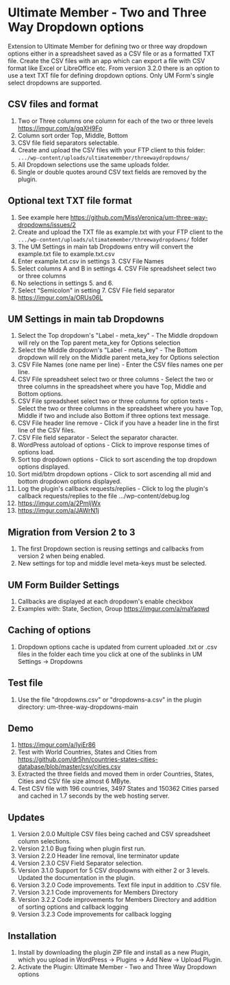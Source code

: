 # Ultimate Member - Two and Three Way Dropdown options
Extension to Ultimate Member for defining two or three way dropdown options either in a spreadsheet saved as a CSV file or as a formatted TXT file. 
Create the CSV files with an app which can export a file with CSV format like Excel or LibreOffice etc. From version 3.2.0 there is an option to use a text TXT file for defining dropdown options.
Only UM Form's single select dropdowns are supported.

## CSV files and format
1. Two or Three columns one column for each of the two or three levels https://imgur.com/a/gqXH9Fo
2. Column sort order Top, Middle, Bottom
3. CSV file field separators selectable.
4. Create and upload the CSV files with your FTP client to this folder:  <code>.../wp-content/uploads/ultimatemember/threewaydropdowns/</code>
5. All Dropdown selections use the same uploads folder.
6. Single or double quotes around CSV text fields are removed by the plugin.

## Optional text TXT file format
1. See example here https://github.com/MissVeronica/um-three-way-dropdowns/issues/2
2. Create and upload the TXT file as example.txt with your FTP client to the <code>.../wp-content/uploads/ultimatemember/threewaydropdowns/</code> folder
3. The UM Settings in main tab Dropdowns entry will convert the example.txt file to example.txt.csv
4. Enter example.txt.csv in settings 3. CSV File Names
5. Select columns A and B in settings 4. CSV File spreadsheet select two or three columns
6. No selections in settings 5. and 6.
7. Select "Semicolon" in setting 7. CSV File field separator
8. https://imgur.com/a/ORUs06L

## UM Settings in main tab Dropdowns
1. Select the Top dropdown's "Label - meta_key" - The Middle dropdown will rely on the Top parent meta_key for Options selection
2. Select the Middle dropdown's "Label - meta_key" - The Bottom dropdown will rely on the Middle parent meta_key for Options selection
3. CSV File Names (one name per line) - Enter the CSV files names one per line.
4. CSV File spreadsheet select two or three columns - Select the two or three columns in the spreadsheet where you have Top, Middle and Bottom options.
5. CSV File spreadsheet select two or three columns for option texts - Select the two or three columns in the spreadsheet where you have Top, Middle if two and include also Bottom if three options text message.
6. CSV File header line remove - Click if you have a header line in the first line of the CSV files.
7. CSV File field separator - Select the separator character.
8. WordPress autoload of options - Click to improve response times of options load.
9. Sort top dropdown options - Click to sort ascending the top dropdown options displayed.
10. Sort mid/btm dropdown options - Click to sort ascending all mid and bottom dropdown options displayed.
11. Log the plugin's callback requests/replies - Click to log the plugin's callback requests/replies to the file .../wp-content/debug.log
12. https://imgur.com/a/2PmljWx
13. https://imgur.com/a/JAWrN1j

## Migration from Version 2 to 3
1. The first Dropdown section is reusing settings and callbacks from version 2 when being enabled.
2. New settings for top and middle level meta-keys must be selected.

## UM Form Builder Settings
1. Callbacks are displayed at each dropdown's enable checkbox
2. Examples with: State, Section, Group https://imgur.com/a/maYaqwd

## Caching of options
1. Dropdown options cache is updated from current uploaded .txt or .csv files in the folder each time you click at one of the sublinks in UM Settings -> Dropdowns

## Test file
1. Use the file "dropdowns.csv" or "dropdowns-a.csv" in the plugin directory: um-three-way-dropdowns-main 

## Demo
1. https://imgur.com/a/IyiEr86
2. Test with World Countries, States and Cities from https://github.com/dr5hn/countries-states-cities-database/blob/master/csv/cities.csv
3. Extracted the three fields and moved them in order Countries, States, Cities and CSV file size almost 6 MByte.
4. Test CSV file with 196 countries, 3497 States and 150362 Cities parsed and cached in 1.7 seconds by the web hosting server.

## Updates
1. Version 2.0.0 Multiple CSV files being cached and CSV spreadsheet column selections.
2. Version 2.1.0 Bug fixing when plugin first run.
3. Version 2.2.0 Header line removal, line terminator update
4. Version 2.3.0 CSV Field Separator selection.
5. Version 3.1.0 Support for 5 CSV dropdowns with either 2 or 3 levels. Updated the documentation in the plugin.
6. Version 3.2.0 Code improvements. Text file input in addition to .CSV file.
7. Version 3.2.1 Code improvements for Members Directory
8. Version 3.2.2 Code improvements for Members Directory and addition of sorting options and callback logging
9. Version 3.2.3 Code improvements for callback logging

## Installation
1. Install by downloading the plugin ZIP file and install as a new Plugin, which you upload in WordPress -> Plugins -> Add New -> Upload Plugin.
2. Activate the Plugin: Ultimate Member - Two and Three Way Dropdown options

